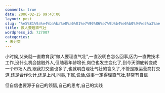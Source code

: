 ```yaml
---
comments: true
date: 2006-02-15 09:43:00
layout: post
slug: '%e5%81%9a%e4%ba%ba%e8%a6%81%e7%90%86%e7%9b%b4%e6%b0%94%e5%a3%ae'
title: 做人要理直气壮
wordpress_id: 727007
categories:
- 未分类
---
```


小时候,父亲就一直教育我"做人要理直气壮",一直没明白怎么回事,因为一直做技术工作,没什么机会接触外人,但随着年龄增长,岗位也发生变化了,到今天彻底转变成一个市场人员,跟我打交道也多了,也就明白理壮气壮的含义了,不管是跟运营商打交道,还是合作伙计,还是上司,同事,下属,说话,做事一定得理直气壮,非常有自信

但自信也要源于自己的领悟,自己的思考,自己的实践
